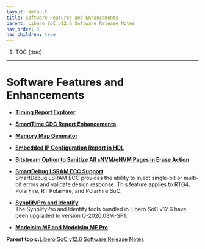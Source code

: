 ```yaml
---
layout: default
title: Software Features and Enhancements
parent: Libero SoC v12.6 Software Release Notes
nav_order: 3
has_children: true
---
```


1. TOC
{:toc}

---


# Software Features and Enhancements

-   **[Timing Report Explorer](GUID-60B37324-AC10-4EE0-9E6C-490A2D9D2D80.md)**  

-   **[SmartTime CDC Report Enhancements](GUID-207B50AD-7051-45F7-8B0F-BCE12197D867.md)**  

-   **[Memory Map Generator](GUID-A1DCFDF7-0E58-4A3D-93B7-02E1DFE27755.md)**  

-   **[Embedded IP Configuration Report in HDL](GUID-BF700662-1C97-4D31-9EE6-56D61CE37B9B.md)**  

-   **[Bitstream Option to Sanitize All sNVM/eNVM Pages in Erase Action](GUID-E667682B-0888-4E3A-B4C1-421AD657ECA6.md)**  

-   **[SmartDebug LSRAM ECC Support](GUID-630638D7-FD54-479C-B9B4-9E903AA549DF.md)**  
SmartDebug LSRAM ECC provides the ability to inject single-bit or multi-bit errors and validate design response. This feature applies to RTG4, PolarFire, RT PolarFire, and PolarFire SoC.
-   **[SynplifyPro and Identify](GUID-66743F92-A8E0-4D53-8308-D10CF412DC51.md)**  
The SynplifyPro and Identify tools bundled in Libero SoC v12.6 have been upgraded to version Q-2020.03M-SP1.
-   **[Modelsim ME and Modelsim ME Pro](GUID-F261BE7E-0EC0-4459-8F0E-41C6C6A40291.md)**  


**Parent topic:**[Libero SoC v12.6 Software Release Notes](GUID-4F46D7F9-8B0A-4D1A-8B15-2C12F938E2C1.md)

